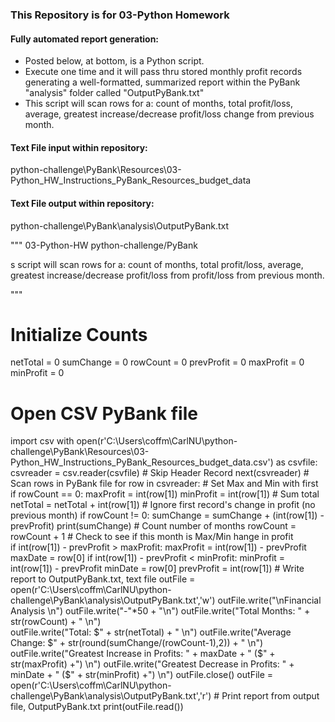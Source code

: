 ### This Repository is for 03-Python Homework

#### Fully automated report generation:
- Posted below, at bottom, is a Python script.
- Execute one time and it will pass thru stored monthly profit records generating a well-formatted, summarized report within the PyBank "analysis" folder called "OutputPyBank.txt"
- This script will scan rows for a: count of months, total profit/loss, average, greatest increase/decrease profit/loss change from previous month.


#### Text File input within repository: 
python-challenge\PyBank\Resources\03-Python_HW_Instructions_PyBank_Resources_budget_data

#### Text File output within repository: 
python-challenge\PyBank\analysis\OutputPyBank.txt

"""
03-Python-HW
python-challenge/PyBank 

s script will scan rows for a: count of months, total profit/loss, average, greatest increase/decrease profit/loss from profit/loss from previous month.

"""
# Initialize Counts
netTotal = 0
sumChange = 0
rowCount = 0
prevProfit = 0
maxProfit = 0
minProfit = 0
# Open CSV PyBank file
import csv
with open(r'C:\Users\coffm\CarlNU\python-challenge\PyBank\Resources\03-Python_HW_Instructions_PyBank_Resources_budget_data.csv') as csvfile:
    csvreader = csv.reader(csvfile)
    # Skip Header Record
    next(csvreader)
    # Scan rows in PyBank file
    for row in csvreader:
    # Set Max and Min with first 
        if rowCount == 0:
            maxProfit = int(row[1])
            minProfit = int(row[1])
        # Sum total
        netTotal = netTotal + int(row[1])
        # Ignore first record's change in profit (no previous month)
        if rowCount != 0:
            sumChange = sumChange + (int(row[1]) - prevProfit)
            print(sumChange)
        # Count number of months
        rowCount = rowCount + 1
        # Check to see if this month is Max/Min hange in profit  
        if int(row[1]) - prevProfit > maxProfit:
            maxProfit = int(row[1]) - prevProfit
            maxDate = row[0]
        if int(row[1]) - prevProfit < minProfit:
            minProfit = int(row[1]) - prevProfit
            minDate = row[0] 
        prevProfit = int(row[1])
    # Write report to OutputPyBank.txt, text file
    outFile = open(r'C:\Users\coffm\CarlNU\python-challenge\PyBank\analysis\OutputPyBank.txt','w')
    outFile.write("\nFinancial Analysis \n")
    outFile.write("-"*50 + "\n")
    outFile.write("Total Months: " + str(rowCount) + " \n")   
    outFile.write("Total: $" + str(netTotal) + " \n") 
    outFile.write("Average Change: $" + str(round(sumChange/(rowCount-1),2)) + " \n")
    outFile.write("Greatest Increase in Profits: " + maxDate + " ($" + str(maxProfit) +") \n")
    outFile.write("Greatest Decrease in Profits: " + minDate + " ($" + str(minProfit) +") \n")
    outFile.close()
    outFile = open(r'C:\Users\coffm\CarlNU\python-challenge\PyBank\analysis\OutputPyBank.txt','r')
    # Print report from output file, OutputPyBank.txt
    print(outFile.read())
    
